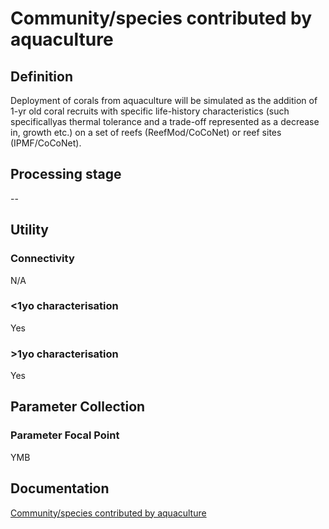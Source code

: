# Community/species contributed by aquaculture
<!-- 
{: .no_toc .text-delta }
* TOC
{:toc} -->

## Definition

Deployment of corals from aquaculture will be simulated as the addition of 1-yr old coral recruits with specific life-history characteristics (such specificallyas thermal tolerance and a trade-off represented as a decrease in, growth etc.) on a set of reefs (ReefMod/CoCoNet) or reef sites (IPMF/CoCoNet). 

## Processing stage

--

## Utility 
### Connectivity

N/A

### <1yo characterisation

Yes 

### >1yo characterisation

Yes 

## Parameter Collection
### Parameter Focal Point

YMB

## Documentation

[Community/species contributed by aquaculture](https://aimsgovau.sharepoint.com/:w:/r/sites/RRAPMDS/_layouts/15/Doc.aspx?sourcedoc=%7B29094931-0C78-4E5E-A569-DE704A93116B%7D&file=Parameter_cultured_corals_NEW.docx)